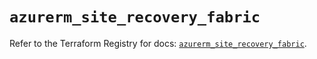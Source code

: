 # `azurerm_site_recovery_fabric`

Refer to the Terraform Registry for docs: [`azurerm_site_recovery_fabric`](https://registry.terraform.io/providers/hashicorp/azurerm/3.108.0/docs/resources/site_recovery_fabric).
